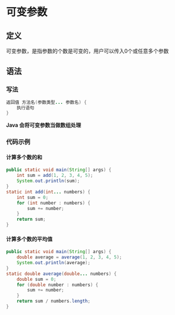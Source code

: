 # 可变参数

## 定义

可变参数，是指参数的个数是可变的，用户可以传入0个或任意多个参数

## 语法

### 写法

```java
返回值 方法名(参数类型... 参数名) {
    执行语句
}
```

**Java 会将可变参数当做数组处理**

### 代码示例

#### 计算多个数的和

```java
public static void main(String[] args) {
    int sum = add(1, 2, 3, 4, 5);
    System.out.println(sum);
}
static int add(int... numbers) {
    int sum = 0;
    for (int number : numbers) {
        sum += number;
    }
    return sum;
}
```

#### 计算多个数的平均值

```java
public static void main(String[] args) {
    double average = average(1, 2, 3, 4, 5);
    System.out.println(average);
}
static double average(double... numbers) {
    double sum = 0;
    for (double number : numbers) {
        sum += number;
    }
    return sum / numbers.length;
}